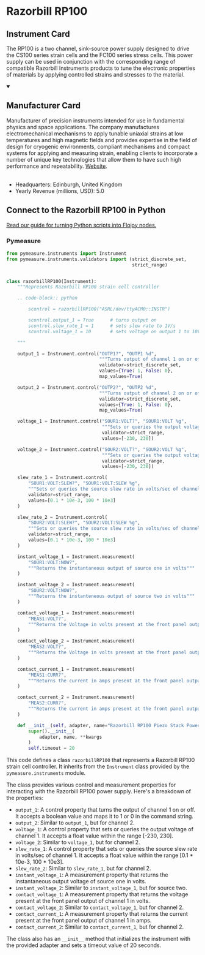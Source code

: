 
# Razorbill RP100

## Instrument Card

The RP100 is a two channel, sink-source power supply
designed to drive the CS100 series strain cells and the FC100
series stress cells. This power supply can be used in conjunction
with the corresponding range of compatible Razorbill Instruments
products to tune the electronic properties of materials by applying
controlled strains and stresses to the material.

<details open>
<summary><h2>Manufacturer Card</h2></summary>
Manufacturer of precision instruments intended for use in fundamental physics and space applications. The company manufactures electromechanical mechanisms to apply tunable uniaxial strains at low temperatures and high magnetic fields and provides expertise in the field of design for cryogenic environments, compliant mechanisms and compact systems for applying and measuring strain, enabling clients to incorporate a number of unique key technologies that allow them to have such high performance and repeatability. <a href=https://razorbillinstruments.com/>Website</a>.
<br><br>
<ul>
  <li>Headquarters: Edinburgh, United Kingdom</li>
  <li>Yearly Revenue (millions, USD): 5.0</li>
</ul>
</details>

## Connect to the Razorbill RP100 in Python

[Read our guide for turning Python scripts into Flojoy nodes.](https://docs.flojoy.ai/custom-nodes/creating-custom-node/)


### Pymeasure

```python
from pymeasure.instruments import Instrument
from pymeasure.instruments.validators import (strict_discrete_set,
                                              strict_range)


class razorbillRP100(Instrument):
    """Represents Razorbill RP100 strain cell controller

    .. code-block:: python

        scontrol = razorbillRP100("ASRL/dev/ttyACM0::INSTR")

        scontrol.output_1 = True      # turns output on
        scontrol.slew_rate_1 = 1      # sets slew rate to 1V/s
        scontrol.voltage_1 = 10       # sets voltage on output 1 to 10V

    """

    output_1 = Instrument.control("OUTP1?", "OUTP1 %d",
                                  """Turns output of channel 1 on or off""",
                                  validator=strict_discrete_set,
                                  values={True: 1, False: 0},
                                  map_values=True)

    output_2 = Instrument.control("OUTP2?", "OUTP2 %d",
                                  """Turns output of channel 2 on or off""",
                                  validator=strict_discrete_set,
                                  values={True: 1, False: 0},
                                  map_values=True)

    voltage_1 = Instrument.control("SOUR1:VOLT?", "SOUR1:VOLT %g",
                                   """Sets or queries the output voltage of channel 1""",
                                   validator=strict_range,
                                   values=[-230, 230])

    voltage_2 = Instrument.control("SOUR2:VOLT?", "SOUR2:VOLT %g",
                                   """Sets or queries the output voltage of channel 2""",
                                   validator=strict_range,
                                   values=[-230, 230])

    slew_rate_1 = Instrument.control(
        "SOUR1:VOLT:SLEW?", "SOUR1:VOLT:SLEW %g",
        """Sets or queries the source slew rate in volts/sec of channel 1""",
        validator=strict_range,
        values=[0.1 * 10e-3, 100 * 10e3]
    )

    slew_rate_2 = Instrument.control(
        "SOUR2:VOLT:SLEW?", "SOUR2:VOLT:SLEW %g",
        """Sets or queries the source slew rate in volts/sec of channel 2""",
        validator=strict_range,
        values=[0.1 * 10e-3, 100 * 10e3]
    )

    instant_voltage_1 = Instrument.measurement(
        "SOUR1:VOLT:NOW?",
        """Returns the instantaneous output of source one in volts"""
    )

    instant_voltage_2 = Instrument.measurement(
        "SOUR2:VOLT:NOW?",
        """Returns the instanteneous output of source two in volts"""
    )

    contact_voltage_1 = Instrument.measurement(
        "MEAS1:VOLT?",
        """Returns the Voltage in volts present at the front panel output of channel 1"""
    )

    contact_voltage_2 = Instrument.measurement(
        "MEAS2:VOLT?",
        """Returns the Voltage in volts present at the front panel output of channel 2"""
    )

    contact_current_1 = Instrument.measurement(
        "MEAS1:CURR?",
        """Returns the current in amps present at the front panel output of channel 1"""
    )

    contact_current_2 = Instrument.measurement(
        "MEAS2:CURR?",
        """Returns the current in amps present at the front panel output of channel 2"""
    )

    def __init__(self, adapter, name="Razorbill RP100 Piezo Stack Powersupply", **kwargs):
        super().__init__(
            adapter, name, **kwargs
        )
        self.timeout = 20
```

This code defines a class `razorbillRP100` that represents a Razorbill RP100 strain cell controller. It inherits from the `Instrument` class provided by the `pymeasure.instruments` module.

The class provides various control and measurement properties for interacting with the Razorbill RP100 power supply. Here's a breakdown of the properties:

- `output_1`: A control property that turns the output of channel 1 on or off. It accepts a boolean value and maps it to 1 or 0 in the command string.
- `output_2`: Similar to `output_1`, but for channel 2.
- `voltage_1`: A control property that sets or queries the output voltage of channel 1. It accepts a float value within the range [-230, 230].
- `voltage_2`: Similar to `voltage_1`, but for channel 2.
- `slew_rate_1`: A control property that sets or queries the source slew rate in volts/sec of channel 1. It accepts a float value within the range [0.1 * 10e-3, 100 * 10e3].
- `slew_rate_2`: Similar to `slew_rate_1`, but for channel 2.
- `instant_voltage_1`: A measurement property that returns the instantaneous output voltage of source one in volts.
- `instant_voltage_2`: Similar to `instant_voltage_1`, but for source two.
- `contact_voltage_1`: A measurement property that returns the voltage present at the front panel output of channel 1 in volts.
- `contact_voltage_2`: Similar to `contact_voltage_1`, but for channel 2.
- `contact_current_1`: A measurement property that returns the current present at the front panel output of channel 1 in amps.
- `contact_current_2`: Similar to `contact_current_1`, but for channel 2.

The class also has an `__init__` method that initializes the instrument with the provided adapter and sets a timeout value of 20 seconds.

